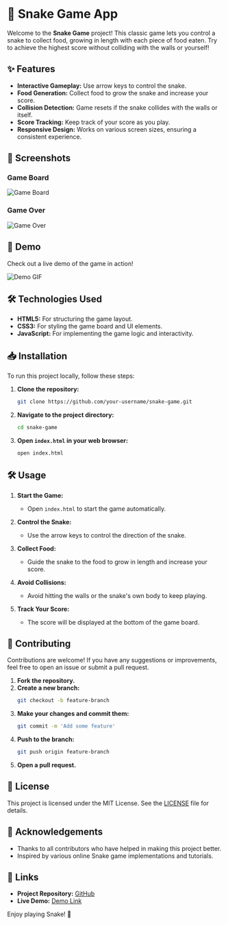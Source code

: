 # 🐍 Snake Game App

Welcome to the **Snake Game** project! This classic game lets you control a snake to collect food, growing in length with each piece of food eaten. Try to achieve the highest score without colliding with the walls or yourself!

## ✨ Features

- **Interactive Gameplay:** Use arrow keys to control the snake.
- **Food Generation:** Collect food to grow the snake and increase your score.
- **Collision Detection:** Game resets if the snake collides with the walls or itself.
- **Score Tracking:** Keep track of your score as you play.
- **Responsive Design:** Works on various screen sizes, ensuring a consistent experience.

## 🎨 Screenshots

### Game Board
![Game Board](screenshots/game_board.png)

### Game Over
![Game Over](screenshots/game_over.png)

## 🚀 Demo

Check out a live demo of the game in action!

![Demo GIF](screenshots/demo.gif)

## 🛠️ Technologies Used

- **HTML5:** For structuring the game layout.
- **CSS3:** For styling the game board and UI elements.
- **JavaScript:** For implementing the game logic and interactivity.

## 📥 Installation

To run this project locally, follow these steps:

1. **Clone the repository:**
    ```bash
    git clone https://github.com/your-username/snake-game.git
    ```

2. **Navigate to the project directory:**
    ```bash
    cd snake-game
    ```

3. **Open `index.html` in your web browser:**
    ```bash
    open index.html
    ```

## 🛠️ Usage

1. **Start the Game:**
   - Open `index.html` to start the game automatically.

2. **Control the Snake:**
   - Use the arrow keys to control the direction of the snake.

3. **Collect Food:**
   - Guide the snake to the food to grow in length and increase your score.

4. **Avoid Collisions:**
   - Avoid hitting the walls or the snake's own body to keep playing.

5. **Track Your Score:**
   - The score will be displayed at the bottom of the game board.

## 🤝 Contributing

Contributions are welcome! If you have any suggestions or improvements, feel free to open an issue or submit a pull request.

1. **Fork the repository.**
2. **Create a new branch:**
    ```bash
    git checkout -b feature-branch
    ```
3. **Make your changes and commit them:**
    ```bash
    git commit -m 'Add some feature'
    ```
4. **Push to the branch:**
    ```bash
    git push origin feature-branch
    ```
5. **Open a pull request.**

## 📄 License

This project is licensed under the MIT License. See the [LICENSE](LICENSE) file for details.

## 🙌 Acknowledgements

- Thanks to all contributors who have helped in making this project better.
- Inspired by various online Snake game implementations and tutorials.

## 🔗 Links

- **Project Repository:** [GitHub](https://github.com/your-username/snake-game)
- **Live Demo:** [Demo Link](https://your-username.github.io/snake-game)

Enjoy playing Snake! 🚀
